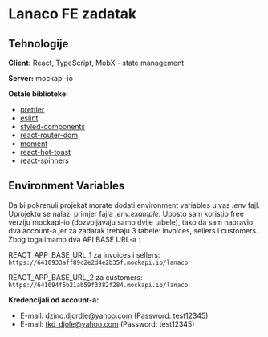 
# Lanaco FE zadatak




## Tehnologije

**Client:** React, TypeScript, MobX - state management

**Server:** mockapi-io

**Ostale biblioteke:**

- [prettier](https://www.npmjs.com/package/prettier)
- [eslint](https://www.npmjs.com/package/eslint)
- [styled-components](https://www.npmjs.com/package/styled-components)
- [react-router-dom](https://www.npmjs.com/package/react-router-dom/v/6.6.2)
- [moment](https://www.npmjs.com/package/moment)
- [react-hot-toast](https://react-hot-toast.com/)
- [react-spinners](https://www.davidhu.io/react-spinners/)


## Environment Variables
Da bi pokrenuli projekat morate dodati environment variables u vas *.env* fajl. Uprojektu se nalazi primjer fajla *.env.example*. Uposto sam koristio free verziju mockapi-io (dozvoljavaju samo dvije tabele), tako da sam napravio dva account-a jer za zadatak trebaju 3 tabele: invoices, sellers i customers. Zbog toga imamo dva API BASE URL-a :

REACT_APP_BASE_URL_1 za invoices i sellers:
`https://6410933aff89c2e2d4e2b35f.mockapi.io/lanaco`

REACT_APP_BASE_URL_2 za customers:
`https://641094f5b21ab59f3382f284.mockapi.io/lanaco`

**Kredencijali od account-a:**
- E-mail: dzino.djordje@yahoo.com (Password: test12345)
- E-mail: tkd_djole@yahoo.com (Password: test12345)

